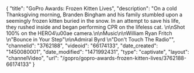{
    "title": "GoPro Awards: Frozen Kitten Lives",
    "description": "On a cold Thanksgiving morning, Branden Bingham and his family stumbled upon a seemingly frozen kitten buried in the snow. In an attempt to save his life, they rushed inside and began performing CPR on the lifeless cat. \n\nShot 100% on the HERO4\u00ae camera.\n\nMusic\n\nWilliam Ryan Fritch \n\"Bounce in Your Step\"\n\nAdmiral Byrd \n\"Don't Touch The Radio\"",
    "channelid": "3762188",
    "videoid": "66174133",
    "date_created": "1450080001",
    "date_modified": "1471992431",
    "type": "captivate",
    "layout": "channelVideo",
    "url": "\/gopro\/gopro-awards-frozen-kitten-lives\/3762188-66174133"
}